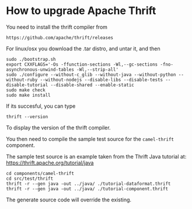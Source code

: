 # How to upgrade Apache Thrift

You need to install the thrift compiler from

    https://github.com/apache/thrift/releases

For linux/osx you download the .tar distro, and untar it, and then

    sudo ./bootstrap.sh
    export CXXFLAGS='-Os -ffunction-sections -Wl,--gc-sections -fno-asynchronous-unwind-tables -Wl,--strip-all'
    sudo ./configure --without-c_glib --without-java --without-python --without-ruby --without-nodejs --disable-libs --disable-tests --disable-tutorial --disable-shared --enable-static
    sudo make check
    sudo make install

If its succesful, you can type

    thrift --version

To display the version of the thrift compiler.

You then need to compile the sample test source for the `camel-thrift` component.

The sample test source is an example taken from the Thrift Java tutorial at: https://thrift.apache.org/tutorial/java

    cd components/camel-thrift
    cd src/test/thrift
    thrift -r --gen java -out ../java/ ./tutorial-dataformat.thrift
    thrift -r --gen java -out ../java/ ./tutorial-component.thrift

The generate source code will override the existing.

